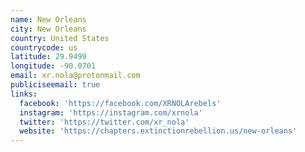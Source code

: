 ```yaml
---
name: New Orleans
city: New Orleans
country: United States
countrycode: us
latitude: 29.9499
longitude: -90.0701
email: xr.nola@protonmail.com
publiciseemail: true
links:
  facebook: 'https://facebook.com/XRNOLArebels'
  instagram: 'https://instagram.com/xrnola'
  twitter: 'https://twitter.com/xr_nola'
  website: 'https://chapters.extinctionrebellion.us/new-orleans'
---
```


